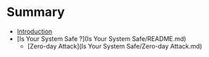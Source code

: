 # Summary

* [Introduction](README.md)
* [Is Your System Safe ?](Is Your System Safe/README.md)
    * [Zero-day Attack](Is Your System Safe/Zero-day Attack.md)


